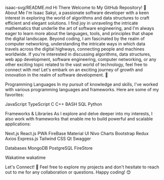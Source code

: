 isaac-svg/README.md
Hi There Welcome to My GitHub Repository! 🚀
About Me
I'm Isaac Sakyi, a passionate software developer with a keen interest in exploring the world of algorithms and data structures to craft efficient and elegant solutions. I find joy in unraveling the intricate mathematics that underlie the art of software engineering, and I'm always eager to learn more about the languages, tools, and principles that shape the digital landscape. Beyond coding, I am fascinated by the realm of computer networking, understanding the intricate ways in which data travels across the digital highways, connecting people and machines worldwide. If you're interested in discussing algorithms, data structures, web app development, software engineering, computer networking, or any other exciting topic related to the vast world of technology, feel free to connect with me! Let's embark on an exciting journey of growth and innovation in the realm of software development. 🌟

Programming Languages
In my pursuit of knowledge and skills, I've worked with various programming languages and frameworks. Here are some of my favorites:

JavaScript TypeScript C C++ BASH SQL Python

Frameworks & Libraries
As I explore and delve deeper into my interests, I also work with frameworks that enable me to build powerful and scalable applications:

Next.js React.js PWA FireBase Material UI Nivo Charts Bootstrap Redux Axios Express.js Tailwind CSS Qt Swagger

Databases
MongoDB PostgreSQL FireStore

Wakatime
wakatime

Let's Connect! 🤝
Feel free to explore my projects and don't hesitate to reach out to me for any collaboration or questions. Happy coding! 😊
